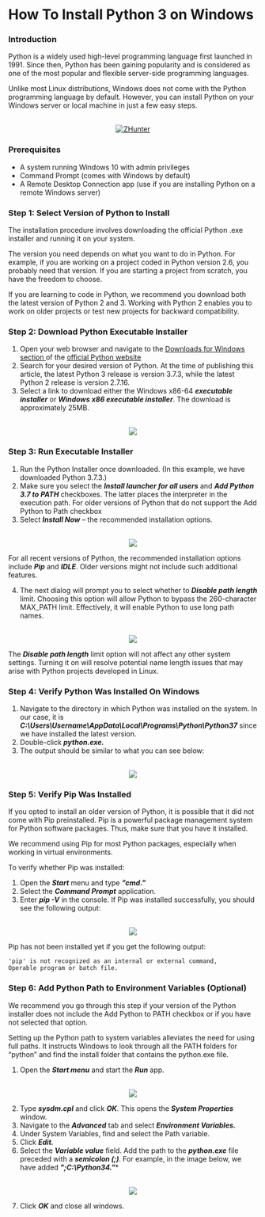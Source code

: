 # How To Install Python 3 on Windows 

### Introduction
Python is a widely used high-level programming language first launched in 1991. Since then, Python has been gaining popularity and is considered as one of the most popular and flexible server-side programming languages.

Unlike most Linux distributions, Windows does not come with the Python programming language by default. However, you can install Python on your Windows server or local machine in just a few easy steps.

<p align="center">
<br>
  <a href="https://github.com/System-Zombiesx/Hello-world-challang-python.git"><img src="https://i.imgur.com/0TcDpFf.png" alt="ZHunter"></a>
 <br>
  </p>
  
### Prerequisites
* A system running Windows 10 with admin privileges
* Command Prompt (comes with Windows by default)
* A Remote Desktop Connection app (use if you are installing Python on a remote Windows server)
  
### Step 1: Select Version of Python to Install
The installation procedure involves downloading the official Python .exe installer and running it on your system.

The version you need depends on what you want to do in Python. For example, if you are working on a project coded in Python version 2.6, you probably need that version. If you are starting a project from scratch, you have the freedom to choose.

If you are learning to code in Python, we recommend you download both the latest version of Python 2 and 3. Working with Python 2 enables you to work on older projects or test new projects for backward compatibility.
### Step 2: Download Python Executable Installer
1. Open your web browser and navigate to the [Downloads for Windows section ](https://www.python.org/downloads/windows/)of the [official Python website](https://www.python.org/)
2. Search for your desired version of Python. At the time of publishing this article, the latest Python 3 release is version 3.7.3, while the latest Python 2 release is version 2.7.16.
3. Select a link to download either the Windows x86-64 ***executable installer*** or ***Windows x86 executable installer***. The download is approximately 25MB.

<p align="center">
<br>
  <a href="https://github.com/System-Zombiesx/Hello-world-challang-python.git"><img src="https://i.imgur.com/CGPkQq1.png"></a>
 <br>
  </p>
  
### Step 3: Run Executable Installer

1. Run the Python Installer once downloaded. (In this example, we have downloaded Python 3.7.3.)
2. Make sure you select the ***Install launcher for all users*** and ***Add Python 3.7 to PATH*** checkboxes. The latter places the interpreter in the execution path. For older versions of Python that do not support the Add Python to Path checkbox
3. Select ***Install Now*** – the recommended installation options.

<p align="center">
<br>
  <a href="https://github.com/System-Zombiesx/Hello-world-challang-python.git"><img src= "https://i.imgur.com/KSpgo6Q.png"></a>
 <br>
  </p>

For all recent versions of Python, the recommended installation options include ***Pip*** and ***IDLE***. Older versions might not include such additional features.

4. The next dialog will prompt you to select whether to ***Disable path length*** limit. Choosing this option will allow Python to bypass the 260-character MAX_PATH limit. Effectively, it will enable Python to use long path names.

<p align="center">
<br>
  <a href="https://github.com/System-Zombiesx/Hello-world-challang-python.git"><img src="https://i.imgur.com/QLnHhIX.png"></a>
 <br>
  </p>

The ***Disable path length*** limit option will not affect any other system settings. Turning it on will resolve potential name length issues that may arise with Python projects developed in Linux.

### Step 4: Verify Python Was Installed On Windows 

1. Navigate to the directory in which Python was installed on the system. In our case, it is ***C:\Users\Username\AppData\Local\Programs\Python\Python37*** since we have installed the latest version.
2. Double-click ***python.exe.***
3. The output should be similar to what you can see below:

<p align="center">
<br>
  <a href="https://github.com/System-Zombiesx/Hello-world-challang-python.git"><img src="https://i.imgur.com/ga7zh6Z.png"></a>
 <br>
  </p>
  
### Step 5: Verify Pip Was Installed

If you opted to install an older version of Python, it is possible that it did not come with Pip preinstalled. Pip is a powerful package management system for Python software packages. Thus, make sure that you have it installed.

We recommend using Pip for most Python packages, especially when working in virtual environments.

To verify whether Pip was installed:
1. Open the ***Start*** menu and type ***"cmd."***
2. Select the ***Command Prompt*** application.
3. Enter ***pip -V*** in the console. If Pip was installed successfully, you should see the following output:

<p align="center">
<br>
  <a href="https://github.com/System-Zombiesx/Hello-world-challang-python.git"><img src="https://i.imgur.com/YTg3xmC.png"></a>
 <br>
  </p>
  
Pip has not been installed yet if you get the following output:
```
'pip' is not recognized as an internal or external command,
Operable program or batch file.
```

### Step 6: Add Python Path to Environment Variables (Optional)

We recommend you go through this step if your version of the Python installer does not include the Add Python to PATH checkbox or if you have not selected that option.

Setting up the Python path to system variables alleviates the need for using full paths. It instructs Windows to look through all the PATH folders for “python” and find the install folder that contains the python.exe file.

1. Open the ***Start menu*** and start the ***Run*** app.

<p align="center">
<br>
  <a href="https://github.com/System-Zombiesx/Hello-world-challang-python.git"><img src="https://i.imgur.com/n4NWoi5.jpg"></a>
 <br>
  </p>
  
2. Type ***sysdm.cpl*** and click ***OK***. This opens the ***System Properties*** window.
3. Navigate to the ***Advanced*** tab and select ***Environment Variables.***
4. Under System Variables, find and select the Path variable.
5. Click ***Edit.***
6. Select the ***Variable value*** field. Add the path to the ***python.exe*** file preceded with a ***semicolon (;)***. For example, in the image below, we have added ***";C:\Python34."****

<p align="center">
<br>
  <a href="https://github.com/System-Zombiesx/Hello-world-challang-python.git"><img src="https://i.imgur.com/CXvSz0h.png"></a>
 <br>
  </p>
  
7. Click ***OK*** and close all windows.

    
